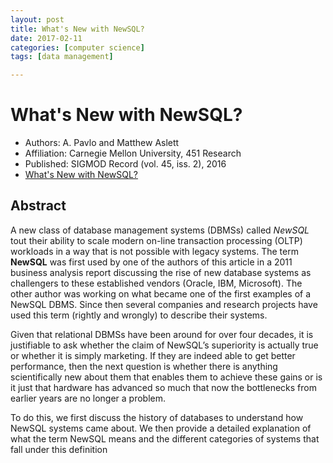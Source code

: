 ```yaml
---
layout: post
title: What's New with NewSQL?
date: 2017-02-11
categories: [computer science]
tags: [data management]

---
```



What's New with NewSQL?
===

* Authors: A. Pavlo and Matthew Aslett
* Affiliation: Carnegie Mellon University, 451 Research
* Published: SIGMOD Record (vol. 45, iss. 2), 2016
* [What's New with NewSQL?](http://15721.courses.cs.cmu.edu/spring2017/papers/01-intro/pavlo-newsql-sigmodrec2016.pdf)

## Abstract

A new class of database management systems (DBMSs) called *NewSQL* tout their ability to scale modern on-line transaction processing (OLTP) workloads in a way that is not possible with legacy systems. The term **NewSQL** was first used by one of the authors of this article in a 2011 business analysis report discussing the rise of new database systems as challengers to these established vendors (Oracle, IBM, Microsoft). The other author was working on what became one of the first examples of a NewSQL DBMS. Since then several companies and research projects have used this term (rightly and wrongly) to describe their systems.

Given that relational DBMSs have been around for over four decades, it is justifiable to ask whether the claim of NewSQL’s superiority is actually true or whether it is simply marketing. If they are indeed able to get better performance, then the next question is whether there is anything scientifically new about them that enables them to achieve these gains or is it just that hardware has advanced so much that now the bottlenecks from earlier years are no longer a problem.

To do this, we first discuss the history of databases to understand how NewSQL systems came about. We then provide a detailed explanation of what the term NewSQL means and the different categories of systems that fall under this definition